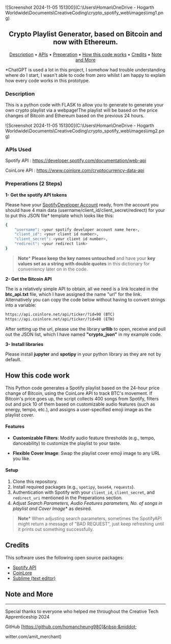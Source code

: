 ![Screenshot 2024-11-05 151300](C:\Users\Homan\OneDrive - Hogarth Worldwide\Documents\CreativeCoding\crypto_spotify_web\images\img1.png)

<h2 align="center">Crypto Playlist Generator, based on Bitcoin and now with Ethereum.</h2>



<p align="center">
  <a href="#Description">Description</a> •
  <a href="#APIs Used ">APIs</a> •
  <a href="#Preperations (2 Steps)">Preperation</a> •
  <a href="#How this code works">How this code works</a> •
  <a href="#Credits">Credits</a> •
  <a href="#Note and More">Note and More</a>
</p>



*ChatGPT is used a lot in this project, I somehow had trouble understanding where do I start, I wasn't able to code from zero whilst I am happy to explain how every code works in this prototype.

### Description

This is a python code with FLASK to allow you to generate to generate your own crypto playlist via a webpage!The playlist will be based on the price changes of Bitcoin and Ethereum based on the previous 24 hours.

![Screenshot 2024-11-05 151300](C:\Users\Homan\OneDrive - Hogarth Worldwide\Documents\CreativeCoding\crypto_spotify_web\images\img2.png)

### APIs Used 

Spotify API : https://developer.spotify.com/documentation/web-api

CoinLore API : https://www.coinlore.com/cryptocurrency-data-api





### Preperations (2 Steps)



**1- Get the spotify API tokens** 

Please have your [SpotifyDeveloper Account](https://developer.spotify.com/documentation/web-api) ready, from the account you should have 4 main data (username/client_id/client_secret/redirect) for your to put this JSON file* template which looks like this:

```bash
{
    "username": <your spotify developer account name here>, 
    "client_id": <your client id number>,
    "client_secret": <your client id number>,
    "redirect": <your redirect link>
}
```

> **Note***
> **Please keep the key names untouched** and have your **key values set as a string** **with double quotes** in this dictionary for conveniency later on in the code.



**2- Get the Bitcoin API** 

The is a relatively simple API to obtain, all we need is a link located in the **btc_api.txt** file, which I have assigned the name "url" for the link. Alternatively you can copy the code below without having to convert strings into a variable:

```HTML
https://api.coinlore.net/api/ticker/?id=90 (BTC)
https://api.coinlore.net/api/ticker/?id=80 (ETH)
```

After setting up the url, please use the library **urllib** to open, receive and pull out the JSON list, which I have named **"crypto_json"** in my example code.



**3- Install libraries** 

Please install **jupyter** and **spotipy**  in your python library as they are not by default.





## How this code work

This Python code generates a Spotify playlist based on the 24-hour price change of Bitcoin, using the CoinLore API to track BTC's movement. If Bitcoin's price goes up, the script collects 400 songs from Spotify, filters out and pick 10 of them based on customizable audio features (such as energy, tempo, etc.), and assigns a user-specified emoji image as the playlist cover.

#### Features

- **Customizable Filters**: Modify audio feature thresholds (e.g., tempo, danceability) to customize the playlist to your taste.

- **Flexible Cover Image**: Swap the playlist cover emoji image to any URL you like.

  

#### Setup

1. Clone this repository.
2. Install required packages (e.g., `spotipy`, `base64`, `requests`).
3. Authentication with Spotify with your `client_id`, `client_secret`, and `redirect_uri` mentioned in the Preperations section.
4. Adjust **Search Parameters*, Audio Features parameters, No. of songs in playlist and Cover Image** as desired.

> **Note***
> When adjusting search parameters, sometimes the SpotifyAPI might return a message of "BAD REQUEST", just keep refreshing until it prints out something successfully. 



## Credits

This software uses the following open source packages:

- [Spotify API](https://developer.spotify.com/documentation/web-api)
- [CoinLore](https://www.coinlore.com/cryptocurrency-data-api)
- [Sublime (text editor)](https://www.sublimetext.com/)

## Note and More

---

Special thanks to everyone who helped me throughout the Creative Tech Apprenticeship 2024

GitHub [https://github.com/homancheung980]&nbsp;&middot;&nbsp;

witter.com/amit_merchant)

